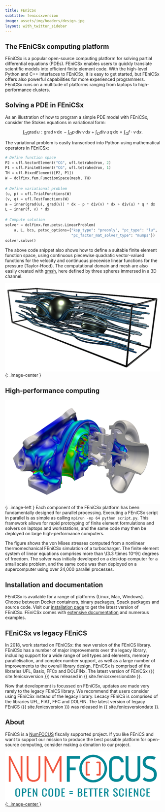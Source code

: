 ```yaml
---
title: FEniCSx
subtitle: fenicsxversion
image: assets/img/headers/design.jpg
layout: with_twitter_sidebar
---
```


## The FEniCSx computing platform

FEniCSx is a popular open-source computing platform for solving partial
differential equations (PDEs). FEniCSx enables users to quickly
translate scientific models into efficient finite element code. With the
high-level Python and C++ interfaces to FEniCSx, it is easy to get
started, but FEniCSx offers also powerful capabilities for more
experienced programmers. FEniCSx runs on a multitude of platforms
ranging from laptops to high-performance clusters.

## Solving a PDE in FEniCSx

As an illustration of how to program a simple PDE model with FEniCSx,
consider the Stokes equations in variational form:

$$
\int_{\Omega} \mathrm{grad} \, u : \mathrm{grad} \, v \,\mathrm{d}x \, -
\int_{\Omega} p \, \mathrm{div} \, v \,\mathrm{d}x +
\int_{\Omega} \mathrm{div} \, u \, q \,\mathrm{d}x =
\int_{\Omega} f \cdot v \,\mathrm{d}x.
$$

The variational problem is easily transcribed into Python using
mathematical operators in FEniCSx:

```python
# Define function space
P2 = ufl.VectorElement("CG", ufl.tetrahedron, 2)
P1 = ufl.FiniteElement("CG", ufl.tetrahedron, 1)
TH = ufl.MixedElement([P2, P1])
W = dolfinx.fem.FunctionSpace(mesh, TH)

# Define variational problem
(u, p) = ufl.TrialFunctions(W)
(v, q) = ufl.TestFunctions(W)
a = inner(grad(u), grad(v)) * dx - p * div(v) * dx + div(u) * q * dx
L = inner(f, v) * dx

# Compute solution
solver = dolfinx.fem.petsc.LinearProblem(
    a, L, bcs, petsc_options={"ksp_type": "preonly", "pc_type": "lu",
                              "pc_factor_mat_solver_type": "mumps"})
solver.solve()
```

The above code snippet also shows how to define a suitable finite
element function space, using continuous piecewise quadratic
vector-valued functions for the velocity and continuous piecewise linear
functions for the pressure (Taylor-Hood). The computational domain and
mesh are also easily created with [gmsh](https://gmsh.info/), here
defined by three spheres immersed in a 3D channel.

![Stokes example](/assets/img/stokesexample.png){: .image-center }


## High-performance computing

![An example image](/assets/img/tc_vm.png){: .image-left }
Each component of the FEniCSx platform has been fundamentally designed
for parallel processing. Executing a FEniCSx script in parallel is as
simple as calling `mpirun -np 64 python script.py`. This framework
allows for rapid prototyping of finite element formulations and solvers
on laptops and workstations, and the same code may then be deployed on
large high-performance computers.

The figure shows the von Mises stresses computed from a nonlinear
thermomechanical FEniCSx simulation of a turbocharger. The finite
element system of linear equations comprises more than \\(3.3 \times
10^9\\) degrees of freedom. The solver was initially developed on a
desktop computer for a small scale problem, and the same code was then
deployed on a supercomputer using over 24,000 parallel processes.

## Installation and documentation

FEniCSx is available for a range of platforms (Linux, Mac, Windows).
Choose between Docker containers, binary packages, Spack packages and
source code. Visit our [installation page](download/index.md) to get the
latest version of FEniCSx. FEniCSx comes with [extensive
documentation](documentation/index.md) and numerous examples.

## FEniCSx vs legacy FEniCS

In 2018, work started on FEniCSx: the new version of the FEniCS library.
FEniCSx has a number of major improvements over the legacy library,
including support for a wide range of cell types and elements, memory
parallelisation, and complex number support, as well as a large number
of improvements to the overall library design. FEniCSx is comprised of
the libraries UFL, Basix, FFCx and DOLFINx. The latest version of
FEniCSx ({{ site.fenicsxversion }}) was released in {{
site.fenicsxversiondate }}.

Now that development is focussed on FEniCSx, updates are made very
rarely to the legacy FEniCS library. We recommend that users consider
using FEniCSx instead of the legacy library. Lecacy FEniCS is comprised
of the libraries UFL, FIAT, FFC and DOLFIN. The latest version of legacy
FEniCS ({{ site.fenicsversion }}) was released in {{
site.fenicsversiondate }}.

## About

FEniCS is a [NumFOCUS](https://www.numfocus.org/) fiscally supported
project. If you like FEniCS and want to support our mission to produce
the best possible platform for open-source computing, consider making a
donation to our project.

[![NumFOCUS](/assets/img/numfocus.png){: .image-center }](https://www.numfocus.org/)
